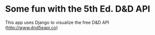 # Some fun with the 5th Ed. D&D API

This app uses Django to visualize the free D&D API (http://www.dnd5eapi.co)